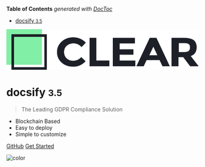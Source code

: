 <!-- START doctoc generated TOC please keep comment here to allow auto update -->
<!-- DON'T EDIT THIS SECTION, INSTEAD RE-RUN doctoc TO UPDATE -->
**Table of Contents**  *generated with [DocToc](https://github.com/thlorenz/doctoc)*

- [docsify <small>3.5</small>](#docsify-small35small)

<!-- END doctoc generated TOC please keep comment here to allow auto update -->

<!-- _coverpage.md -->

![logo](logo.png)

# docsify <small>3.5</small>

> The Leading GDPR Compliance Solution

* Blockchain Based
* Easy to deploy
* Simple to customize

[GitHub](https://github.com/cleargdpr/cleargdpr)
[Get Started](#cleargdpr-platform)

![color](#f0f0f0)
